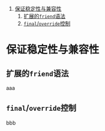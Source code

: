 1. [保证稳定性与兼容性](#保证稳定性与兼容性)
   1. [扩展的```friend```语法](#扩展的friend语法)
   2. [```final```/```override```控制](#finaloverride控制)

# 保证稳定性与兼容性
## 扩展的```friend```语法
aaa
## ```final```/```override```控制
bbb